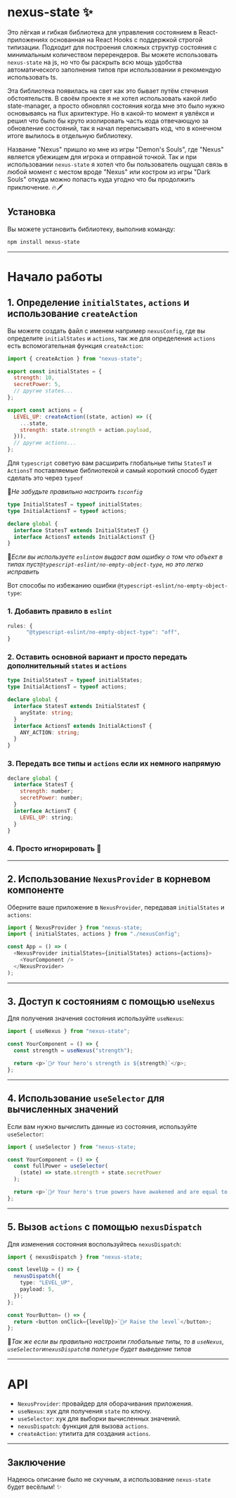 # nexus-state ✨

Это лёгкая и гибкая библиотека для управления состоянием в React-приложениях основанная на React Hooks с поддержкой строгой типизации. Подходит для построения сложных структур состояния с минимальным количеством перерендеров. Вы можете использовать `nexus-state` на js, но что бы раскрыть всю мощь удобства автоматического заполнения типов при использовании я рекомендую использовать ts.

Эта библиотека появилась на свет как это бывает путём стечения обстоятельств. В своём проекте я не хотел использовать какой либо state-manager, а просто обновлял состояния когда мне это было нужно основываясь на flux архитектуре. Но в какой-то момент я увлёкся и решил что было бы круто изолировать часть кода отвечающую за обновление состояний, так я начал переписывать код, что в конечном итоге вылилось в отдельную библиотеку.

Название "Nexus" пришло ко мне из игры "Demon's Souls", где "Nexus" является убежищем для игрока и отправной точкой. Так и при использовании `nexus-state` я хотел что бы пользователь ощущал связь в любой момент с местом вроде "Nexus" или костром из игры "Dark Souls" откуда можно попасть куда угодно что бы продолжить приключение.
🔥🗡️

## Установка

Вы можете установить библиотеку, выполнив команду:

```bash
npm install nexus-state
```

---

# Начало работы

## 1. Определение `initialStates`, `actions` и использование `createAction`

Вы можете создать файл с именем например `nexusConfig`, где вы определите `initialStates` и `actions`, так же для определения `actions` есть вспомогательная функция `createAction`:

```javascript
import { createAction } from "nexus-state";

export const initialStates = {
  strength: 10,
  secretPower: 5,
  // другие states...
};

export const actions = {
  LEVEL_UP: createAction((state, action) => ({
    ...state,
    strength: state.strength + action.payload,
  })),
  // другие actions...
};
```

Для `typescript` советую вам расширить глобальные типы `StatesT` и `ActionsT` поставляемые библиотекой и самый короткий способ будет сделать это через `typeof`

🔮*Не забудьте правильно настроить `tsconfig`*

```typescript
type InitialStatesT = typeof initialStates;
type InitialActionsT = typeof actions;

declare global {
  interface StatesT extends InitialStatesT {}
  interface ActionsT extends InitialActionsT {}
}
```

🔮*Если вы используете `eslint`он выдаст вам ошибку о том что объект в типах пуст`@typescript-eslint/no-empty-object-type`, но это легко исправить*

Вот способы по избежанию ошибки `@typescript-eslint/no-empty-object-type`:

### 1. Добавить правило в `eslint`

```typescript
rules: {
      "@typescript-eslint/no-empty-object-type": "off",
}
```

### 2. Оставить основной вариант и просто передать дополнительный `states` и `actions`

```typescript
type InitialStatesT = typeof initialStates;
type InitialActionsT = typeof actions;

declare global {
  interface StatesT extends InitialStatesT {
    anyState: string;
  }
  interface ActionsT extends InitialActionsT {
    ANY_ACTION: string;
  }
}
```

### 3. Передать все типы и `actions` если их немного напрямую

```javascript
declare global {
  interface StatesT {
    strength: number;
    secretPower: number;
  }
  interface ActionsT {
    LEVEL_UP: string;
  }
}
```

### 4. Просто игнорировать 🙌

---

## 2. Использование `NexusProvider` в корневом компоненте

Оберните ваше приложение в `NexusProvider`, передавая `initialStates` и `actions`:

```javascript
import { NexusProvider } from "nexus-state;
import { initialStates, actions } from "./nexusConfig";

const App = () => (
  <NexusProvider initialStates={initialStates} actions={actions}>
    <YourComponent />
  </NexusProvider>
);
```

---

## 3. Доступ к состояниям с помощью `useNexus`

Для получения значения состояния используйте `useNexus`:

```javascript
import { useNexus } from "nexus-state";

const YourComponent = () => {
  const strength = useNexus("strength");

  return <p>`🧙‍♂️ Your hero's strength is ${strength}`</p>;
};
```

---

## 4. Использование `useSelector` для вычисленных значений

Если вам нужно вычислить данные из состояния, используйте `useSelector`:

```typescript
import { useSelector } from "nexus-state;

const YourComponent = () => {
  const fullPower = useSelector(
    (state) => state.strength + state.secretPower
  );

  return <p>`🧙‍♂️ Your hero's true powers have awakened and are equal to ${fullPower}, use them wisely`</p>;
};
```

---

## 5. Вызов `actions` с помощью `nexusDispatch`

Для изменения состояния воспользуйтесь `nexusDispatch`:

```typescript
import { nexusDispatch } from "nexus-state;

const levelUp = () => {
  nexusDispatch({
    type: "LEVEL_UP",
    payload: 5,
  });
};

const YourButton= () => {
  return <button onClick={levelUp}>`🧙‍♂️ Raise the level`</button>;
};
```

🔮*Так же если вы правильно настроили глобальные типы, то в `useNexus`, `useSelector`и`nexusDispatch`в поле`type` будет выведение типов*

---

# API

- `NexusProvider`: провайдер для оборачивания приложения.
- `useNexus`: хук для получения `state` по ключу.
- `useSelector`: хук для выборки вычисленных значений.
- `nexusDispatch`: функция для вызова `actions`.
- `createAction`: утилита для создания `actions`.

---

## Заключение

Надеюсь описание было не скучным, а использование `nexus-state` будет весёлым! ✨
